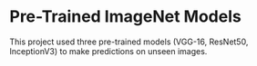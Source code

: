 # Pre-Trained ImageNet Models

This project used three pre-trained models (VGG-16, ResNet50, InceptionV3) to make predictions on unseen images.
